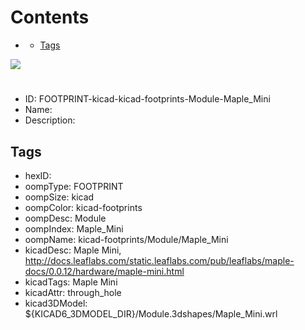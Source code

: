 



Contents
========

* [](#)
	* [Tags](#tags)
  
![][im]
# 

- ID: FOOTPRINT-kicad-kicad-footprints-Module-Maple_Mini
- Name: 
- Description: 

## Tags

- hexID: 
- oompType: FOOTPRINT
- oompSize: kicad
- oompColor: kicad-footprints
- oompDesc: Module
- oompIndex: Maple_Mini
- oompName: kicad-footprints/Module/Maple_Mini
- kicadDesc: Maple Mini, http://docs.leaflabs.com/static.leaflabs.com/pub/leaflabs/maple-docs/0.0.12/hardware/maple-mini.html
- kicadTags: Maple Mini
- kicadAttr: through_hole
- kicad3DModel: ${KICAD6_3DMODEL_DIR}/Module.3dshapes/Maple_Mini.wrl



[im]: image.png
